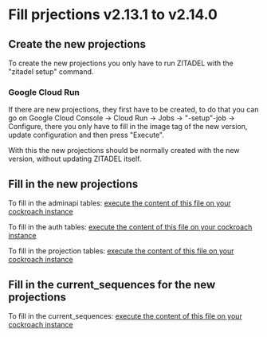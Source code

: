 # Fill prjections v2.13.1 to v2.14.0

## Create the new projections

To create the new projections you only have to run ZITADEL with the "zitadel setup" command.

### Google Cloud Run

If there are new projections, they first have to be created, to do that you can go on Google Cloud Console -> Cloud Run -> Jobs -> "-setup"-job -> Configure,
there you only have to fill in the image tag of the new version, update configuration and then press "Execute".

With this the new projections should be normally created with the new version, without updating ZITADEL itself.

## Fill in the new projections

To fill in the adminapi tables:
[execute the content of this file on your cockroach instance](v2.14.0/fill-adminapi-from-old-adminapi.sql)

To fill in the auth tables:
[execute the content of this file on your cockroach instance](v2.14.0/fill-auth-from-old-auth.sql)

To fill in the projection tables:
[execute the content of this file on your cockroach instance](v2.14.0/fill-projections-from-old-projections.sql)

## Fill in the current_sequences for the new projections

To fill in the current_sequences:
[execute the content of this file on your cockroach instance](v2.14.0/fill-current-sequences-from-old.sql)